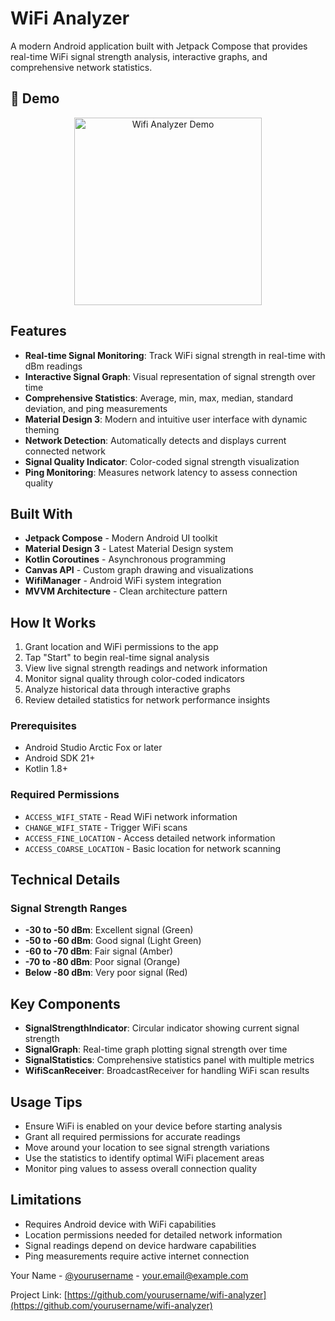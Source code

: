 # WiFi Analyzer

A modern Android application built with Jetpack Compose that provides real-time WiFi signal strength analysis, interactive graphs, and comprehensive network statistics.

## 📱 Demo

<div align="center">
  <img src="demo/app_demo.gif" width="300" alt="Wifi Analyzer Demo"/>
</div>

## Features

- **Real-time Signal Monitoring**: Track WiFi signal strength in real-time with dBm readings
- **Interactive Signal Graph**: Visual representation of signal strength over time
- **Comprehensive Statistics**: Average, min, max, median, standard deviation, and ping measurements
- **Material Design 3**: Modern and intuitive user interface with dynamic theming
- **Network Detection**: Automatically detects and displays current connected network
- **Signal Quality Indicator**: Color-coded signal strength visualization
- **Ping Monitoring**: Measures network latency to assess connection quality

## Built With

- **Jetpack Compose** - Modern Android UI toolkit
- **Material Design 3** - Latest Material Design system
- **Kotlin Coroutines** - Asynchronous programming
- **Canvas API** - Custom graph drawing and visualizations
- **WifiManager** - Android WiFi system integration
- **MVVM Architecture** - Clean architecture pattern

## How It Works

1. Grant location and WiFi permissions to the app
2. Tap "Start" to begin real-time signal analysis
3. View live signal strength readings and network information
4. Monitor signal quality through color-coded indicators
5. Analyze historical data through interactive graphs
6. Review detailed statistics for network performance insights

### Prerequisites
- Android Studio Arctic Fox or later
- Android SDK 21+
- Kotlin 1.8+

### Required Permissions
- `ACCESS_WIFI_STATE` - Read WiFi network information
- `CHANGE_WIFI_STATE` - Trigger WiFi scans
- `ACCESS_FINE_LOCATION` - Access detailed network information
- `ACCESS_COARSE_LOCATION` - Basic location for network scanning

## Technical Details

### Signal Strength Ranges
- **-30 to -50 dBm**: Excellent signal (Green)
- **-50 to -60 dBm**: Good signal (Light Green)  
- **-60 to -70 dBm**: Fair signal (Amber)
- **-70 to -80 dBm**: Poor signal (Orange)
- **Below -80 dBm**: Very poor signal (Red)

## Key Components

- **SignalStrengthIndicator**: Circular indicator showing current signal strength
- **SignalGraph**: Real-time graph plotting signal strength over time
- **SignalStatistics**: Comprehensive statistics panel with multiple metrics
- **WifiScanReceiver**: BroadcastReceiver for handling WiFi scan results

## Usage Tips

- Ensure WiFi is enabled on your device before starting analysis
- Grant all required permissions for accurate readings
- Move around your location to see signal strength variations
- Use the statistics to identify optimal WiFi placement areas
- Monitor ping values to assess overall connection quality

## Limitations

- Requires Android device with WiFi capabilities
- Location permissions needed for detailed network information
- Signal readings depend on device hardware capabilities
- Ping measurements require active internet connection



Your Name - [@yourusername](https://twitter.com/yourusername) - your.email@example.com

Project Link: [https://github.com/yourusername/wifi-analyzer](https://github.com/yourusername/wifi-analyzer)

